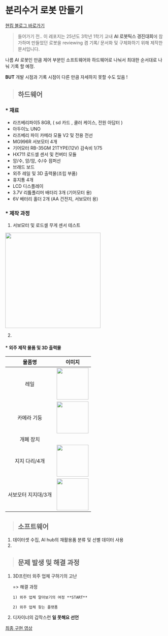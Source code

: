 # 분리수거 로봇 만들기

[현킴 블로그 바로가기](https://blog.naver.com/3h12n_17)

> 들어가기 전.. 이 레포지는 25년도 3학년 1학기 교내 **AI 로봇틱스 경진대회**에 참가하며 만들었던
로봇을 reviewing 겸 기록/ 문서화 및 구체화하기 위해 제작한 문서입니다. 


나름 AI 로봇인 만큼 제어 부분인 소프트웨어와 하드웨어로 나눠서 최대한 순서대로 나눠 기록 할 예정. 

**BUT** 개발 시점과 기록 시점이 다른 만큼 자세하지 못할 수도 있음 ! 

> ## 하드웨어
### * 재료
- 라즈베리파이5 8GB, ( sd 카드 , 쿨러 케이스, 전원 아답터 ) 
- 아두이노 UNO
- 라즈베리 파이 카메라 모듈 V2 및 전용 전선
- MG996R 서보모터 4개
- 기어모터 RB-35GM 21TYPE(12V) 감속비 1/75
- HX711 로드셀 센서 및 컨버터 모듈 
- 암/수, 암/암, 수/수 점퍼선
- 브래드 보드
- 외주 레일 및 3D 출력물(조립 부품)
- 휴지통 4개
- LCD 디스플레이
- 3.7V 리튬폴리머 배터리 3개 (기어모터 용)
- 6V 배터리 홀더 2개 (AA 건전지, 서보모터 용) 

### * 제작 과정
1. 서보모터 및 로드셀 무게 센서 테스트

<img src="https://github.com/user-attachments/assets/2bc9d8c5-c53b-46fb-bd70-956437885a5b" width=300></img>

2. 


#### * 외주 제작 물품 및 3D 출력물 
| 물품명 | 이미지 |
| :--: | :--:| 
| 레일 |<img src="https://github.com/user-attachments/assets/9f8db963-4295-4844-a26f-54ac8a95ab24" width="100" height="100" /> |
| 카메라 기둥 |<img src="KakaoTalk_20250930_225040434_01](https://github.com/user-attachments/assets/f36533e6-ef94-43be-acd4-f21c9c1475ec" width="100" height="100" /> |
| 개폐 장치 | | 
| 지지 다리/4개 |<img src="KakaoTalk_20250930_225040434_11](https://github.com/user-attachments/assets/e8eda9b8-6cf9-417d-a223-bea0758cc267" width="100" height="100" /> |
| 서보모터 지지대/3개 | <img src="KakaoTalk_20250930_223546265_18](https://github.com/user-attachments/assets/b0a5b18e-7cf2-48ed-9e41-d3149904bafd" width="100" height="100" />| 


> ## 소프트웨어
1. 데이터셋 수집, AI hub의 재활용품 분류 및 선별 데이터 사용
2. 

> ## 문제 발생 및 해결 과정

 1. 3D프린터 외주 업체 구하기의 고난

    => 해결 과정

        1) 외주 업체 알아보기의 여정 **START**

        2) 외주 업체 찾는 플랫폼 

 3. 디자이너의 갑작스런 **일 못해요 선언**





[최종 구현 영상](https://github.com/user-attachments/assets/eab7a455-67b8-41ef-9765-5a9b750e43b5)





